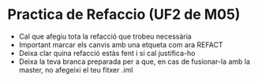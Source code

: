 # Practica de Refaccio (UF2 de M05)
- Cal que afegiu tota la refacció que trobeu necessària
- Important marcar els canvis amb una etqueta com ara REFACT
- Deixa clar quina refacció estàs fent i si cal justifica-ho
- Deixa la teva branca preparada per a que, en cas de fusionar-la amb la master, no afegeixi el teu fitxer .iml
